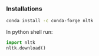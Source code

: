 ### Installations
```bash
conda install -c conda-forge nltk
```
In python shell run:
```python
import nltk
nltk.download()
```
